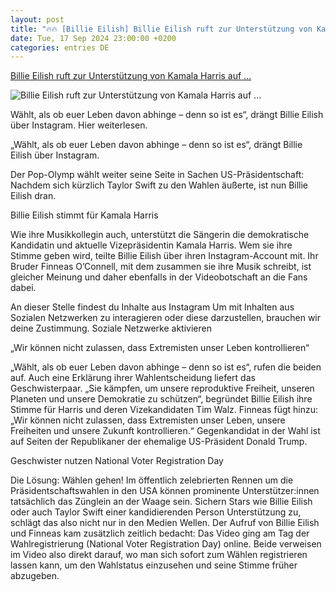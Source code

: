 ```yaml
---
layout: post
title: "🔥🔥 [Billie Eilish] Billie Eilish ruft zur Unterstützung von Kamala Harris auf ..."
date: Tue, 17 Sep 2024 23:00:00 +0200
categories: entries DE
---
```

[Billie Eilish ruft zur Unterstützung von Kamala Harris auf ...](https://www.musikexpress.de/billie-eilish-ruft-zur-unterstuetzung-von-kamala-harris-auf-2758475/)

![Billie Eilish ruft zur Unterstützung von Kamala Harris auf ...](https://www.musikexpress.de/wp-content/uploads/2024/06/gettyimages-2075034771-scaled-e1719391439817.jpg)

Wählt, als ob euer Leben davon abhinge – denn so ist es“, drängt Billie Eilish über Instagram. Hier weiterlesen.

„Wählt, als ob euer Leben davon abhinge – denn so ist es“, drängt Billie Eilish über Instagram.

Der Pop-Olymp wählt weiter seine Seite in Sachen US-Präsidentschaft: Nachdem sich kürzlich Taylor Swift zu den Wahlen äußerte, ist nun Billie Eilish dran.

Billie Eilish stimmt für Kamala Harris

Wie ihre Musikkollegin auch, unterstützt die Sängerin die demokratische Kandidatin und aktuelle Vizepräsidentin Kamala Harris. Wem sie ihre Stimme geben wird, teilte Billie Eilish über ihren Instagram-Account mit. Ihr Bruder Finneas O’Connell, mit dem zusammen sie ihre Musik schreibt, ist gleicher Meinung und daher ebenfalls in der Videobotschaft an die Fans dabei.

An dieser Stelle findest du Inhalte aus Instagram Um mit Inhalten aus Sozialen Netzwerken zu interagieren oder diese darzustellen, brauchen wir deine Zustimmung. Soziale Netzwerke aktivieren

„Wir können nicht zulassen, dass Extremisten unser Leben kontrollieren“

„Wählt, als ob euer Leben davon abhinge – denn so ist es“, rufen die beiden auf. Auch eine Erklärung ihrer Wahlentscheidung liefert das Geschwisterpaar. „Sie kämpfen, um unsere reproduktive Freiheit, unseren Planeten und unsere Demokratie zu schützen“, begründet Billie Eilish ihre Stimme für Harris und deren Vizekandidaten Tim Walz. Finneas fügt hinzu: „Wir können nicht zulassen, dass Extremisten unser Leben, unsere Freiheiten und unsere Zukunft kontrollieren.“ Gegenkandidat in der Wahl ist auf Seiten der Republikaner der ehemalige US-Präsident Donald Trump.

Geschwister nutzen National Voter Registration Day

Die Lösung: Wählen gehen! Im öffentlich zelebrierten Rennen um die Präsidentschaftswahlen in den USA können prominente Unterstützer:innen tatsächlich das Zünglein an der Waage sein. Sichern Stars wie Billie Eilish oder auch Taylor Swift einer kandidierenden Person Unterstützung zu, schlägt das also nicht nur in den Medien Wellen. Der Aufruf von Billie Eilish und Finneas kam zusätzlich zeitlich bedacht: Das Video ging am Tag der Wahlregistrierung (National Voter Registration Day) online. Beide verweisen im Video also direkt darauf, wo man sich sofort zum Wählen registrieren lassen kann, um den Wahlstatus einzusehen und seine Stimme früher abzugeben.

